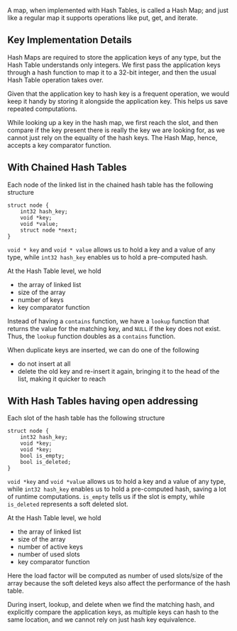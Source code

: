 A map, when implemented with Hash Tables, is called a Hash Map; and just like a regular map it supports operations like put, get, and iterate.

## Key Implementation Details

Hash Maps are required to store the application keys of any type, but the Hash Table understands only integers. We first pass the application keys through a hash function to map it to a 32-bit integer, and then the usual Hash Table operation takes over.

Given that the application key to hash key is a frequent operation, we would keep it handy by storing it alongside the application key. This helps us save repeated computations.

While looking up a key in the hash map, we first reach the slot, and then compare if the key present there is really the key we are looking for, as we cannot just rely on the equality of the hash keys. The Hash Map, hence, accepts a key comparator function.

## With Chained Hash Tables

Each node of the linked list in the chained hash table has the following structure

```
struct node {
    int32 hash_key;
    void *key;
    void *value;
    struct node *next;
}
```

`void * key` and `void * value` allows us to hold a key and a value of any type, while `int32 hash_key` enables us to hold a pre-computed hash.

At the Hash Table level, we hold

- the array of linked list
- size of the array
- number of keys
- key comparator function

Instead of having a `contains` function, we have a `lookup` function that returns the value for the matching key, and `NULL` if the key does not exist. Thus, the `lookup` function doubles as a `contains` function.

When duplicate keys are inserted, we can do one of the following

- do not insert at all
- delete the old key and re-insert it again, bringing it to the head of the list, making it quicker to reach

## With Hash Tables having open addressing

Each slot of the hash table has the following structure

```
struct node {
    int32 hash_key;
    void *key;
    void *key;
    bool is_empty;
    bool is_deleted;
}
```

`void *key` and `void *value` allows us to hold a key and a value of any type, while `int32 hash_key` enables us to hold a pre-computed hash, saving a lot of runtime computations. `is_empty` tells us if the slot is empty, while `is_deleted` represents a soft deleted slot.

At the Hash Table level, we hold

- the array of linked list
- size of the array
- number of active keys
- number of used slots
- key comparator function

Here the load factor will be computed as number of used slots/size of the array because the soft deleted keys also affect the performance of the hash table.

During insert, lookup, and delete when we find the matching hash, and explicitly compare the application keys, as multiple keys can hash to the same location, and we cannot rely on just hash key equivalence.